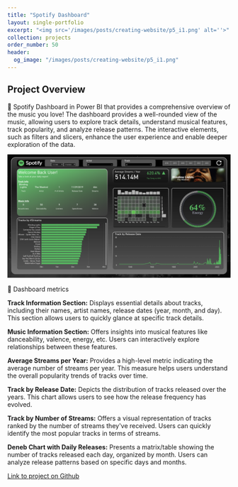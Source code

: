 ```yaml
---
title: "Spotify Dashboard"
layout: single-portfolio
excerpt: "<img src='/images/posts/creating-website/p5_i1.png' alt=''>"
collection: projects
order_number: 50
header: 
  og_image: "/images/posts/creating-website/p5_i1.png"
---
```




## Project Overview

📌 Spotify Dashboard in Power BI that provides a comprehensive overview of the music you love! The dashboard provides a well-rounded view of the music, allowing users to explore track details, understand musical features, track popularity, and analyze release patterns. The interactive elements, such as filters and slicers, enhance the user experience and enable deeper exploration of the data.


![](/images/posts/creating-website/p5_i1.png)


📌 Dashboard metrics

**Track Information Section:**
Displays essential details about tracks, including their names, artist names, release dates (year, month, and day).
This section allows users to quickly glance at specific track details.

**Music Information Section:**
Offers insights into musical features like danceability, valence, energy, etc. 
Users can interactively explore relationships between these features.

**Average Streams per Year:**
Provides a high-level metric indicating the average number of streams per year.
This measure helps users understand the overall popularity trends of tracks over time.

**Track by Release Date:**
Depicts the distribution of tracks released over the years.
This chart allows users to see how the release frequency has evolved.

**Track by Number of Streams:**
Offers a visual representation of tracks ranked by the number of streams they've received.
Users can quickly identify the most popular tracks in terms of streams.

**Deneb Chart with Daily Releases:**
Presents a matrix/table showing the number of tracks released each day, organized by month.
Users can analyze release patterns based on specific days and months.



<!-- > A brief aside on Git-speak: these periodic indented blocks will explain the terminology that Git uses to help you underst what each Git comm actually does.


To save yourself some time  do this faster, simply press <kbd>Ctrl</kbd>+<kbd>c</kbd>.[^2] -->



[Link to project on Github](https://github.com/Gauthami25/Spotify-Dashboard/tree/main)

